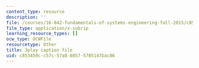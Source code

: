 ```yaml
---
content_type: resource
description: ''
file: /courses/16-842-fundamentals-of-systems-engineering-fall-2015/c853450cc57c57a880575785147bac86_7IqUQUic5cI.vtt
file_type: application/x-subrip
learning_resource_types: []
ocw_type: OCWFile
resourcetype: Other
title: 3play caption file
uid: c853450c-c57c-57a8-8057-5785147bac86
---
```

